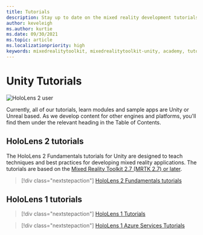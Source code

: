 ```yaml
---
title: Tutorials 
description: Stay up to date on the mixed reality development tutorials we offer for HoloLens and Azure services.
author: keveleigh
ms.author: kurtie
ms.date: 09/30/2021
ms.topic: article
ms.localizationpriority: high
keywords: mixedrealitytoolkit, mixedrealitytoolkit-unity, academy, tutorial, mixed reality headset, windows mixed reality headset, virtual reality headset, unity, unreal, HoloLens, Azure spatial anchors, Azure speech services
---
```


# Unity Tutorials

![HoloLens 2 user](images/08_Tutorials.png)

Currently, all of our tutorials, learn modules and sample apps are Unity or Unreal based. As we develop content for other engines and platforms, you'll find them under the relevant heading in the Table of Contents.

## HoloLens 2 tutorials

The HoloLens 2 Fundamentals tutorials for Unity are designed to teach techniques and best practices for developing mixed reality applications. The tutorials are based on the [Mixed Reality Toolkit 2.7 (MRTK 2.7) or later](https://github.com/microsoft/MixedRealityToolkit-Unity).

> [!div class="nextstepaction"]
> [HoloLens 2 Fundamentals tutorials](/learn/paths/beginner-hololens-2-tutorials/)

## HoloLens 1 tutorials

> [!div class="nextstepaction"]
> [HoloLens 1 Tutorials](tutorials/holograms-100.md)

> [!div class="nextstepaction"]
> [HoloLens 1 Azure Services Tutorials](tutorials/mr-azure-301.md)
